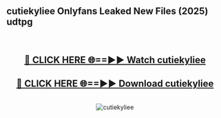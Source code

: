 <h2>cutiekyliee Onlyfans Leaked New Files (2025) udtpg</h2>
<br>
<div align="center">
<h2><a href="https://mediafiles.top/cutiekyliee&ref=git" rel="nofollow">🔴 CLICK HERE 🌐==►► Watch cutiekyliee</a></h2>
<h2><a href="https://mediafiles.top/cutiekyliee&ref=git" rel="nofollow">🔴 CLICK HERE 🌐==►► Download cutiekyliee</a></h2>
<br>
<a href="https://mediafiles.top/cutiekyliee&ref=git" rel="nofollow" data-target="animated-image.originalLink"><img src="https://i.ibb.co.com/xMMVF88/686577567.gif" alt="cutiekyliee" style="max-width: 100%; display: inline-block;" data-target="animated-image.originalImage"></a>
</div>
<br>
<br>